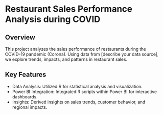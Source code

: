 # Restaurant Sales Performance Analysis during COVID

## Overview
This project analyzes the sales performance of restaurants during the COVID-19 pandemic (Corona). Using data from [describe your data source], we explore trends, impacts, and patterns in restaurant sales.

## Key Features
* Data Analysis: Utilized R for statistical analysis and visualization.
* Power BI Integration: Integrated R scripts within Power BI for interactive dashboards.
* Insights: Derived insights on sales trends, customer behavior, and regional impacts.
